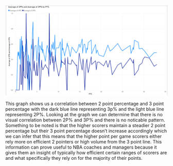 ![Screenshot](https://github.com/Tommy-Fugal/capstone/blob/main/Screenshot%202025-04-23%20113014.png?raw=true)

This graph shows us a correlation between 2 point percentage and 3 point percentage with the dark blue line representing 3p% and the light blue line representing 2P%. Looking at the graph we can determine that there is no visual correlation between 2P% and 3P% and there is no noticable pattern. Something to be noted is that the higher scorers maintain a steadier 2 point percentage but their 3 point percentage doesn’t increase accordingly which we can infer that this means that the higher point per game scorers either rely more on efficient 2 pointers or high volume from the 3 point line. This information can prove useful to NBA coaches and managers because it gives them an insight of typically how efficient certain ranges of scorers are and what specifically they rely on for the majority of their points.
